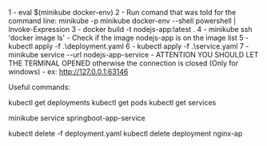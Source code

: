 1 - eval $(minikube docker-env)
2 - Run comand that was told for the command line: minikube -p minikube docker-env --shell powershell | Invoke-Expression
3 - docker build -t nodejs-app:latest .
4 - minikube ssh 'docker image ls'
	- Check if the image nodejs-app is on the image list
5 - kubectl apply -f .\deployment.yaml
6 - kubectl apply -f .\service.yaml	
7 -  minikube service --url nodejs-app-service
	- ATTENTION YOU SHOULD LET THE TERMINAL OPENED otherwise the connection is closed (Only for windows)
	- ex: http://127.0.0.1:63146


Useful commands:

kubectl get deployments
kubectl get pods
kubectl get services

minikube service springboot-app-service

kubectl delete -f deployment.yaml
kubectl delete deployment nginx-ap